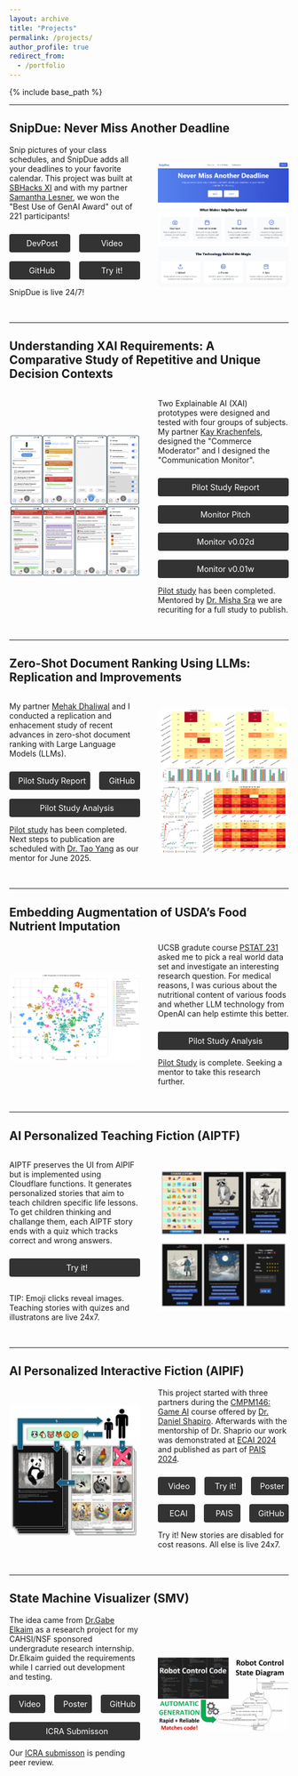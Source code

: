 ```yaml
---
layout: archive
title: "Projects"
permalink: /projects/
author_profile: true
redirect_from:
  - /portfolio
---
```


{% include base_path %}

<hr> 

<style>
  .project-container {
    display: flex;
    gap: 2rem;
    margin-bottom: 2rem;
    align-items: center;
    flex-wrap: wrap;
  }

  /* @media (max-width: 768px) {
    .project-container {
      flex-direction: column;
    }

    .project-image, .project-content {
      max-width: 100%;
    }

    .project-image {
      margin-bottom: 1rem;
    }
  } */

    @media (max-width: 768px) {
      .project-container {
        flex-direction: column;
      }

      .project-image, .project-content {
        max-width: 100%;
      }

      .project-image {
        display: none; /* Hide all images */
      }
    }

</style>

<!-- <h1>Projects</h1> -->

<!-- <div class="projects"> -->

  <h2 id="snipdue">SnipDue: Never Miss Another Deadline</h2>

  <div class="project-container" style="display: flex; gap: 2rem; margin-bottom: 2rem; align-items: top; flex-wrap: wrap;">
    <!-- <div class="project-image" style="flex: 1; max-width: 50%; display: flex; justify-content: center; align-items: center;">
      <img src="../images/xai_notif2.png" alt="AIPIF Project" style="width: 70%; height: auto;">
    </div> -->
    <div class="project-content" style="flex: 1; max-width: 90%;">
      <!-- <p> -->
      Snip pictures of your class schedules, and SnipDue adds all your deadlines to your favorite calendar.
      This project was built
       <!-- in 24hrs -->
      at <a href="https://sb-hacks-xi.devpost.com/" target="_blank">SBHacks XI</a> and with my partner <a href="https://www.linkedin.com/in/samantha-lesner-592aa8211/" target="_blank">Samantha Lesner</a>, we won the "Best Use of GenAI Award" out of 221 participants!
      <div class="project-links" style="margin-top: 1.5rem; display: flex; gap: 1rem; flex-wrap: wrap;">
        <!-- <a href="https://snipdue.tech/" target="_blank" style="flex: 1; display: inline-block; padding: 0.5rem; text-align: center; background-color: #333; color: white; text-decoration: none; border-radius: 4px; font-size: 0.9rem; white-space: nowrap;">
          <i class="fas fa-external-link-alt" style="margin-right: 0.5rem;"></i>Pitch
        </a>
        <a href="https://snipdue.tech/calendar" target="_blank" style="flex: 1; display: inline-block; padding: 0.5rem; text-align: center; background-color: #333; color: white; text-decoration: none; border-radius: 4px; font-size: 0.9rem; white-space: nowrap;">
          <i class="fas fa-external-link-alt" style="margin-right: 0.5rem;"></i>Try it!
        </a> -->
        <a href="https://devpost.com/software/ssnip" target="_blank" style="flex: 1; display: inline-block; padding: 0.5rem; text-align: center; background-color: #333; color: white; text-decoration: none; border-radius: 4px; font-size: 0.9rem; white-space: nowrap;">
          <i class="fas fa-external-link-alt" style="margin-right: 0.5rem;"></i>DevPost
        </a>
        <a href="https://www.youtube.com/embed/SXRZ5oiWmYE?autoplay=1&fs=1" target="_blank" style="flex: 1; display: inline-block; padding: 0.5rem; text-align: center; background-color: #333; color: white; text-decoration: none; border-radius: 4px; font-size: 0.9rem; white-space: nowrap;">
          <i class="fab fa-youtube" style="margin-right: 0.5rem;"></i>Video
        </a>
        <a href="https://github.com/sklesner/ssnip" target="_blank" style="flex: 1; display: inline-block; padding: 0.5rem; text-align: center; background-color: #333; color: white; text-decoration: none; border-radius: 4px; font-size: 0.9rem; white-space: nowrap;">
          <i class="fas fa-external-link-alt" style="margin-right: 0.5rem;"></i>GitHub
        </a>
        <a href="https://snipdue.tech/" target="_blank" style="flex: 1; display: inline-block; padding: 0.5rem; text-align: center; background-color: #333; color: white; text-decoration: none; border-radius: 4px; font-size: 0.9rem; white-space: nowrap;">
          <i class="fas fa-external-link-alt" style="margin-right: 0.5rem;"></i>Try it!
        </a>
      </div>
      <p>SnipDue is live 24/7!</p>
    </div>
    <div class="project-image" style="flex: 1; max-width: 50%;">
      <a href="../images/snipdue_sale_0010.png" target="_blank">  
        <img  src="../images/snipdue_sale_0010.png" alt="" style="width: 100%; height: auto;">
      </a>
      <!-- <a href="../images/xai_notif4.png" target="_blank">  
        <img  src="../images/xai_notif4.png" alt="" style="width: 100%; height: auto;">
      </a> -->
    </div>
  </div>

  <hr> 

  <h2>Understanding XAI Requirements: A Comparative Study of Repetitive and Unique Decision Contexts</h2>
  <div class="project-container" style="display: flex; gap: 2rem; margin-bottom: 2rem; align-items: top; flex-wrap: wrap;">
    <!-- <div class="project-image" style="flex: 1; max-width: 50%; display: flex; justify-content: center; align-items: center;">
      <img src="../images/xai_notif2.png" alt="AIPIF Project" style="width: 70%; height: auto;">
    </div> -->
    <div class="project-image" style="flex: 1; max-width: 50%;">
      <a href="../images/xai_notif4.png" target="_blank">  
        <img  src="../images/xai_notif4.png" alt="" style="width: 100%; height: auto;">
      </a>
      <!-- <a href="../images/xai_notif4.png" target="_blank">  
        <img  src="../images/xai_notif4.png" alt="" style="width: 100%; height: auto;">
      </a> -->
    </div>
    <div class="project-content" style="flex: 1; max-width: 90%;">
      <p>Two Explainable AI (XAI) prototypes were designed and tested with four groups of subjects.
       My partner <a href="https://ml.ucsb.edu/people/faculty/misha-sra">Kay Krachenfels</a>, designed the "Commerce Moderator" and I designed the "Communication Monitor".      
      </p>
      <div class="project-links" style="margin-top: 1.5rem; display: flex; gap: 1rem; flex-wrap: wrap;">
        <!-- <a href="https://xai.ackop.com/xai_169.pdf" target="_blank" style="flex: 1; display: inline-block; padding: 0.5rem; text-align: center; background-color: #333; color: white; text-decoration: none; border-radius: 4px; font-size: 0.9rem; white-space: nowrap;">
          <i class="fas fa-file-powerpoint" style="margin-right: 0.5rem;"></i>Slides
        </a> -->
        <a href="https://xai.ackop.com/xai_0021.pdf" target="_blank" style="flex: 1; display: inline-block; padding: 0.5rem; text-align: center; background-color: #333; color: white; text-decoration: none; border-radius: 4px; font-size: 0.9rem; white-space: nowrap;">
          <i class="fas fa-file-alt" style="margin-right: 0.5rem;"></i>Pilot Study Report
        </a>
        <a href="https://memoir.ackop.com/index7.html" target="_blank" style="flex: 1; display: inline-block; padding: 0.5rem; text-align: center; background-color: #333; color: white; text-decoration: none; border-radius: 4px; font-size: 0.9rem; white-space: nowrap;">
          <i class="fas fa-external-link-alt" style="margin-right: 0.5rem;"></i>Monitor Pitch
        </a>
        <a href="https://xai.ackop.com/monitor.html" target="_blank" style="flex: 1; display: inline-block; padding: 0.5rem; text-align: center; background-color: #333; color: white; text-decoration: none; border-radius: 4px; font-size: 0.9rem; white-space: nowrap;">
          <i class="fas fa-external-link-alt" style="margin-right: 0.5rem;"></i>Monitor v0.02d
        </a>
        <a href="https://memoir.ackop.com/mapp/split_0014/index.html" target="_blank" style="flex: 1; display: inline-block; padding: 0.5rem; text-align: center; background-color: #333; color: white; text-decoration: none; border-radius: 4px; font-size: 0.9rem; white-space: nowrap;">
          <i class="fas fa-external-link-alt" style="margin-right: 0.5rem;"></i>Monitor v0.01w
        </a>
        <!-- <a href="https://xai.ackop.com/moderator.html" target="_blank" style="flex: 1; display: inline-block; padding: 0.5rem; text-align: center; background-color: #333; color: white; text-decoration: none; border-radius: 4px; font-size: 0.9rem; white-space: nowrap;">
          <i class="fas fa-external-link-alt" style="margin-right: 0.5rem;"></i>Moderator v0.01d
        </a> -->
      </div>
      <p><a href="../publication/2024-12-xai_preprint">Pilot study</a> has been completed. Mentored by <a href="https://ml.ucsb.edu/people/faculty/misha-sra" target="_blank">Dr. Misha Sra</a> we are recuriting for a full study to publish.</p>
    </div>
  </div>

  <hr> 
  <h2>Zero-Shot Document Ranking Using LLMs: Replication and Improvements</h2>

  <div class="project-container" style="display: flex; gap: 2rem; margin-bottom: 2rem; align-items: top; flex-wrap: wrap;">
    <!-- <div class="project-image" style="flex: 1; max-width: 50%; display: flex; justify-content: center; align-items: center;">
      <img src="../images/xai_notif2.png" alt="AIPIF Project" style="width: 70%; height: auto;">
    </div> -->
    <div class="project-content" style="flex: 1; max-width: 90%;">
      <p>
      My partner <a href="https://mehak126.github.io/" >Mehak Dhaliwal</a> and I conducted a replication and enhacement study of recent advances in zero-shot document ranking with Large Language Models (LLMs).
      <!-- , focusing on the Setwise approach introduced at SIGIR 2024. -->
      </p>
      <div class="project-links" style="margin-top: 1.5rem; display: flex; gap: 1rem; flex-wrap: wrap;">
        <!-- <a href="https://xai.ackop.com/xai_169.pdf" target="_blank" style="flex: 1; display: inline-block; padding: 0.5rem; text-align: center; background-color: #333; color: white; text-decoration: none; border-radius: 4px; font-size: 0.9rem; white-space: nowrap;">
          <i class="fas fa-file-powerpoint" style="margin-right: 0.5rem;"></i>Slides
        </a> -->
        <a href="https://repllmr.ackop.com/repllmr_0022.pdf" target="_blank" style="flex: 1; display: inline-block; padding: 0.5rem; text-align: center; background-color: #333; color: white; text-decoration: none; border-radius: 4px; font-size: 0.9rem; white-space: nowrap;">
          <i class="fas fa-file-alt" style="margin-right: 0.5rem;"></i>Pilot Study Report
        </a>
        <a href="https://github.com/mehak126/llm-rankers" target="_blank" style="flex: 1; display: inline-block; padding: 0.5rem; text-align: center; background-color: #333; color: white; text-decoration: none; border-radius: 4px; font-size: 0.9rem; white-space: nowrap;">
          <i class="fab fa-github" style="margin-right: 0.5rem;"></i>GitHub
        </a>        
        <a href="https://repllmr.ackop.com/jbook_a/index.html" target="_blank" style="flex: 1; display: inline-block; padding: 0.5rem; text-align: center; background-color: #333; color: white; text-decoration: none; border-radius: 4px; font-size: 0.9rem; white-space: nowrap;">
          <i class="fas fa-external-link-alt" style="margin-right: 0.5rem;"></i>Pilot Study Analysis
        </a>
        <!-- <a href="https://repllmr.ackop.com/jbook_b/index.html" target="_blank" style="flex: 1; display: inline-block; padding: 0.5rem; text-align: center; background-color: #333; color: white; text-decoration: none; border-radius: 4px; font-size: 0.9rem; white-space: nowrap;">
          <i class="fas fa-external-link-alt" style="margin-right: 0.5rem;"></i>Pilot Analysis B
        </a> -->
      </div>
      <p><a href="../publication/2025-01-repllmr_preprint" >Pilot study</a> has been completed. Next steps to publication are scheduled with <a href="https://www.cs.ucsb.edu/people/faculty/tao-yang">Dr. Tao Yang</a> as our mentor for June 2025.</p>
    </div>
    <div class="project-image" style="flex: 1; max-width: 50%;">
      <a href="../images/llm_ranking_results_0010.png" target="_blank">  
        <img  src="../images/llm_ranking_results_0010.png" alt="" style="width: 100%; height: auto;">
      </a>
      <!-- <a href="../images/xai_notif4.png" target="_blank">  
        <img  src="../images/xai_notif4.png" alt="" style="width: 100%; height: auto;">
      </a> -->
    </div>
  </div>

  <hr> 

  <h2>Embedding Augmentation of USDA’s Food Nutrient Imputation</h2>
  <div class="project-container" style="display: flex; gap: 2rem; margin-bottom: 2rem; align-items: center;">
    <div class="project-image" style="flex: 1; max-width: 50%;">
      <a href="../images/betterfoodgroups.png" target="_blank">  
        <img src="../images/betterfoodgroups.png" alt="" style="width: 100%; height: auto;">
      </a>
    </div>
    <div class="project-content" style="flex: 1; max-width: 90%;">
      <!-- <p> -->
      UCSB gradute course <a href="https://catalog.ucsb.edu/courses/PSTAT%20231">PSTAT 231</a> 
      asked me to pick a real world data set and investigate an interesting research question.
      For medical reasons, I was curious about the nutritional content of various foods and
      whether LLM technology from OpenAI can help estimte this better. 
      <div class="project-links" style="margin-top: 1.5rem; display: flex; gap: 1rem; flex-wrap: wrap;">
        <a href="https://fnana3.ackop.com/fnana0043g.html" target="_blank" style="flex: 1; display: inline-block; padding: 0.5rem; text-align: center; background-color: #333; color: white; text-decoration: none; border-radius: 4px; font-size: 0.9rem; white-space: nowrap;">
          <i class="fas fa-external-link-alt" style="margin-right: 0.5rem;"></i>Pilot Study Analysis
        </a>
      </div>
      <p><a href="https://fnana3.ackop.com/fnana0043g.html" target="_blank">Pilot Study</a> is complete. Seeking a mentor to take this research further.</p>
      <!-- <div class="project-links" style="margin-top: 1.5rem; display: flex; gap: 1rem; flex-wrap: wrap;">
        <a href="https://fnana3.ackop.com/fnana0043g.html" target="_blank" style="flex: 1; display: inline-block; padding: 0.5rem; text-align: center; background-color: #333; color: white; text-decoration: none; border-radius: 4px; font-size: 0.9rem; white-space: nowrap;">
          <i class="fas fa-external-link-alt" style="margin-right: 0.5rem;"></i>Pilot Slides
        </a>
      </div> -->
    </div>
  </div>

  <hr> 

  <h2>AI Personalized <emph>Teaching</emph> Fiction (AIPTF)</h2>
  <div class="project-container" style="display: flex; gap: 2rem; margin-bottom: 2rem; align-items: center;">
    <div class="project-content" style="flex: 1; max-width: 90%;">
      <p>
        AIPTF preserves the UI from AIPIF but is implemented using Cloudflare functions.
        <!--  -->
        It generates personalized stories that aim to teach children specific life lessons. 
        To get children thinking and challange them, each AIPTF story ends
        with a quiz which tracks correct and wrong answers. 
        <!-- TIP: AI images are revealed by clicking emoji. -->        
      </p>
      <div class="project-links" style="margin-top: 1.5rem; display: flex; gap: 1rem; flex-wrap: wrap;">
        <!-- <a href="https://youtu.be/TaVGem3nFrk" target="_blank" style="flex: 1; display: inline-block; padding: 0.5rem; text-align: center; background-color: #333; color: white; text-decoration: none; border-radius: 4px; font-size: 0.9rem; white-space: nowrap;">
          <i class="fab fa-youtube" style="margin-right: 0.5rem;"></i>See it!
        </a> -->
        <a href="https://www.ufafu.com/" target="_blank" style="flex: 1; display: inline-block; padding: 0.5rem; text-align: center; background-color: #333; color: white; text-decoration: none; border-radius: 4px; font-size: 0.9rem; white-space: nowrap;">
          <i class="fas fa-external-link-alt" style="margin-right: 0.5rem;"></i>Try it!
        </a>        
        <p>
        TIP: Emoji clicks reveal images. 
        Teaching stories with quizes and illustratons are live 24x7. 
        <!-- Story narration and music are AIPIF stubs.  -->
        </p>
      </div>
    </div>
    <div class="project-image" style="flex: 1; max-width: 50%;">
      <a href="../images/aiptf_0020.png" target="_blank">  
        <img src="../images/aiptf_0020.png"  target="_blank" alt="AIPIF Project" style="width: 100%; height: auto;">
      </a>
    </div>
  </div>

  <hr> 


  <h2>AI Personalized Interactive Fiction (AIPIF)</h2>
  <div class="project-container" style="display: flex; gap: 2rem; margin-bottom: 2rem; align-items: center;">
    <div class="project-image" style="flex: 1; max-width: 50%;">
      <a href="../images/aipif_0010.png" target="_blank">  
        <img src="../images/aipif_0010.png"  target="_blank" alt="AIPIF Project" style="width: 100%; height: auto;">
      </a>
    </div>
    <div class="project-content" style="flex: 1; max-width: 90%;">
      <!-- <p> -->
      This project started with three partners during the 
      <a href="https://courses.engineering.ucsc.edu/courses/cmpm146">CMPM146: Game AI</a> course
      offered by <a href="http://www.isle.org/~dgs/">Dr. Daniel Shapiro</a>.
      <!--  -->
      <!-- Our idea was to demonstrate AI generation of stories for young children. 
      While my partners tackled AI illustrations, AI sound effects and AI music,
      my part was to implement AI stories with choices and branched narration. 
      I also created our WebApp that lets young children create and enjoy these stories.       
      My tools were Python/Flask/Bash/XSLT/HTML and AI API's from OpenAI and Anthropic.  -->
      <!-- Deployment uses AWS EC2 and AWS S3.  -->
      Afterwards with the mentorship of Dr. Shaprio 
      our work was demonstrated at <a href="https://www.ecai2024.eu/calls/demos">ECAI 2024</a> and 
      published as part of <a href="https://www.ecai2024.eu/calls/pais">PAIS 2024</a>.
      <div class="project-links" style="margin-top: 1.5rem; display: flex; gap: 1rem; flex-wrap: wrap;">
        <a href="https://youtu.be/TaVGem3nFrk" target="_blank" style="flex: 1; display: inline-block; padding: 0.5rem; text-align: center; background-color: #333; color: white; text-decoration: none; border-radius: 4px; font-size: 0.9rem; white-space: nowrap;">
          <i class="fab fa-youtube" style="margin-right: 0.5rem;"></i>Video
        </a>
        <a href="https://www.ufafu.com/" target="_blank" style="flex: 1; display: inline-block; padding: 0.5rem; text-align: center; background-color: #333; color: white; text-decoration: none; border-radius: 4px; font-size: 0.9rem; white-space: nowrap;">
          <i class="fas fa-external-link-alt" style="margin-right: 0.5rem;"></i>Try it!
        </a>
        <a href="https://github.com/jlesner/aipif/blob/main/doc/aipif_ecai2024_poster_0016.pdf" target="_blank" style="flex: 1; display: inline-block; padding: 0.5rem; text-align: center; background-color: #333; color: white; text-decoration: none; border-radius: 4px; font-size: 0.9rem; white-space: nowrap;">
          <i class="fas fa-external-link-alt" style="margin-right: 0.5rem;"></i>Poster
        </a>
        <a href="https://ebooks.iospress.nl/doi/10.3233/FAIA241036" target="_blank" style="flex: 1; display: inline-block; padding: 0.5rem; text-align: center; background-color: #333; color: white; text-decoration: none; border-radius: 4px; font-size: 0.9rem; white-space: nowrap;">
          <i class="fas fa-external-link-alt" style="margin-right: 0.5rem;"></i>ECAI
        </a>
        <a href="https://ebooks.iospress.nl/doi/10.3233/FAIA241074" target="_blank" style="flex: 1; display: inline-block; padding: 0.5rem; text-align: center; background-color: #333; color: white; text-decoration: none; border-radius: 4px; font-size: 0.9rem; white-space: nowrap;">
          <i class="fas fa-external-link-alt" style="margin-right: 0.5rem;"></i>PAIS
        </a>
        <a href="https://github.com/jlesner/aipif" target="_blank" style="flex: 1; display: inline-block; padding: 0.5rem; text-align: center; background-color: #333; color: white; text-decoration: none; border-radius: 4px; font-size: 0.9rem; white-space: nowrap;">
          <i class="fab fa-github" style="margin-right: 0.5rem;"></i>GitHub
        </a>
      </div>
      <p>Try it! New stories are disabled for cost reasons. All else is live 24x7.</p>
    </div>
  </div>

  <hr> 

  <h2 id="smv">State Machine Visualizer (SMV)</h2>
  <div class="project-container" style="display: flex; gap: 2rem; margin-bottom: 2rem; align-items: center;">
    <div class="project-content" style="flex: 1; max-width: 90%;">
      The idea came from 
      <a href="https://users.soe.ucsc.edu/~elkaim/elkaim/Home.html">Dr.Gabe Elkaim</a> 
      <!-- for his
      <a href="https://courses.engineering.ucsc.edu/courses/ece118">ECE118: Introduction to Mechatronics</a>
      course  -->
      as a research project for my 
      <!-- CAHSI Local Research Experiences for Undergraduates (LREU) Program which is a  -->
      CAHSI/NSF sponsored undergradute research internship. 
      Dr.Elkaim guided the requirements while I carried out development and testing.
      <!--  -->
      <div class="project-links" style="margin-top: 1.5rem; display: flex; gap: 1rem; flex-wrap: wrap;">
        <a href="https://www.youtube.com/watch?v=IHp0X0J5Di8?autoplay=1&fs=1" target="_blank" style="flex: 1; display: inline-block; padding: 0.5rem; text-align: center; background-color: #333; color: white; text-decoration: none; border-radius: 4px; font-size: 0.9rem; white-space: nowrap;">
          <i class="fab fa-youtube" style="margin-right: 0.5rem;"></i>Video
        </a>
        <a href="https://github.com/jlesner/smv2/blob/main/doc/48x36_smv_poster_010.pdf" target="_blank" style="flex: 1; display: inline-block; padding: 0.5rem; text-align: center; background-color: #333; color: white; text-decoration: none; border-radius: 4px; font-size: 0.9rem; white-space: nowrap;">
          <i class="fas fa-external-link-alt" style="margin-right: 0.5rem;"></i>Poster
        </a>
        <a href="https://github.com/jlesner/smv2" target="_blank" style="flex: 1; display: inline-block; padding: 0.5rem; text-align: center; background-color: #333; color: white; text-decoration: none; border-radius: 4px; font-size: 0.9rem; white-space: nowrap;">
          <i class="fab fa-github" style="margin-right: 0.5rem;"></i>GitHub
        </a>
        <!-- <a href="https://github.com/jlesner/smv2" target="_blank" style="flex: 1; display: inline-block; padding: 0.5rem; text-align: center; background-color: #333; color: white; text-decoration: none; border-radius: 4px; font-size: 0.9rem; white-space: nowrap;">
          <i class="fab fa-github" style="margin-right: 0.5rem;"></i>Tech Report PDF
        </a> -->
        <a href="https://smv.ackop.com/smv_ieee_ICRA_0051.pdf" target="_blank" style="flex: 1; display: inline-block; padding: 0.5rem; text-align: center; background-color: #333; color: white; text-decoration: none; border-radius: 4px; font-size: 0.9rem; white-space: nowrap;">
          <i class="fas fa-file-alt" style="margin-right: 0.5rem;"></i>ICRA Submisson
        </a>
      </div>
      <p>Our <a href="https://smv.ackop.com/smv_ieee_ICRA_0051.pdf">ICRA submisson</a> is pending peer review.</p>
      <!-- See <a href="https://youtu.be/IHp0X0J5Di8">video</a> or <a href="https://github.com/jlesner/smv2/blob/main/doc/48x36_smv_poster_010.pdf">poster</a>.  -->
    </div>
    <div class="project-image" style="flex: 1; max-width: 50%;">
      <a href="../images/smv4.png" target="_blank">
        <img src="../images/smv4.png" alt="" style="width: 100%; height: auto;">
      </a>
    </div>
  </div>
  
<!-- </div> -->

<!-- Add Font Awesome for icons -->
<link rel="stylesheet" href="https://cdnjs.cloudflare.com/ajax/libs/font-awesome/5.15.4/css/all.min.css">
